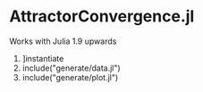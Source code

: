 # AttractorConvergence.jl
Works with Julia 1.9 upwards

1. ]instantiate 
1. include("generate/data.jl")
1. include("generate/plot.jl")